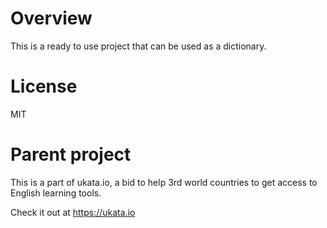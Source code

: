 # Overview

This is a ready to use project that can be used as a dictionary.

# License

MIT

# Parent project

This is a part of ukata.io, a bid to help 3rd world countries to get access to English learning tools.

Check it out at https://ukata.io 